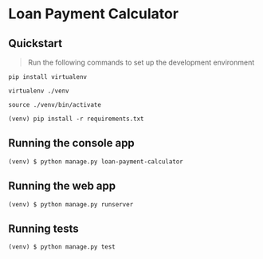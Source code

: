 # Loan Payment Calculator

## Quickstart

> Run the following commands to set up the development environment

```
pip install virtualenv 

virtualenv ./venv

source ./venv/bin/activate

(venv) pip install -r requirements.txt

```

## Running the console app

```
(venv) $ python manage.py loan-payment-calculator

```

## Running the web app

```
(venv) $ python manage.py runserver

```

## Running tests

```
(venv) $ python manage.py test

```

